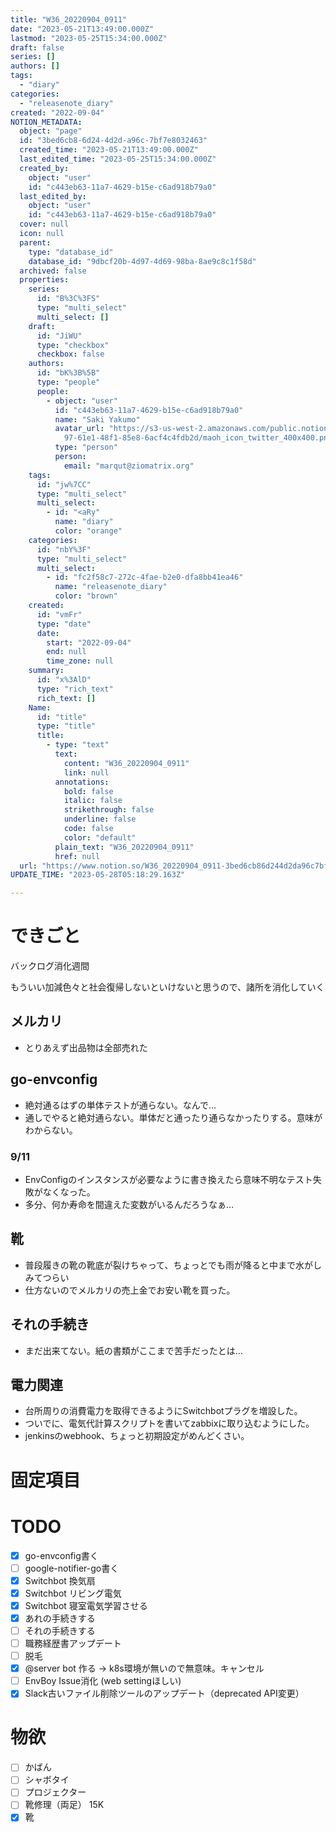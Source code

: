 ```yaml
---
title: "W36_20220904_0911"
date: "2023-05-21T13:49:00.000Z"
lastmod: "2023-05-25T15:34:00.000Z"
draft: false
series: []
authors: []
tags:
  - "diary"
categories:
  - "releasenote_diary"
created: "2022-09-04"
NOTION_METADATA:
  object: "page"
  id: "3bed6cb8-6d24-4d2d-a96c-7bf7e8032463"
  created_time: "2023-05-21T13:49:00.000Z"
  last_edited_time: "2023-05-25T15:34:00.000Z"
  created_by:
    object: "user"
    id: "c443eb63-11a7-4629-b15e-c6ad918b79a0"
  last_edited_by:
    object: "user"
    id: "c443eb63-11a7-4629-b15e-c6ad918b79a0"
  cover: null
  icon: null
  parent:
    type: "database_id"
    database_id: "9dbcf20b-4d97-4d69-98ba-8ae9c8c1f58d"
  archived: false
  properties:
    series:
      id: "B%3C%3FS"
      type: "multi_select"
      multi_select: []
    draft:
      id: "JiWU"
      type: "checkbox"
      checkbox: false
    authors:
      id: "bK%3B%5B"
      type: "people"
      people:
        - object: "user"
          id: "c443eb63-11a7-4629-b15e-c6ad918b79a0"
          name: "Saki Yakumo"
          avatar_url: "https://s3-us-west-2.amazonaws.com/public.notion-static.com/3ad1c4\
            97-61e1-48f1-85e8-6acf4c4fdb2d/maoh_icon_twitter_400x400.png"
          type: "person"
          person:
            email: "marqut@ziomatrix.org"
    tags:
      id: "jw%7CC"
      type: "multi_select"
      multi_select:
        - id: "<aRy"
          name: "diary"
          color: "orange"
    categories:
      id: "nbY%3F"
      type: "multi_select"
      multi_select:
        - id: "fc2f58c7-272c-4fae-b2e0-dfa8bb41ea46"
          name: "releasenote_diary"
          color: "brown"
    created:
      id: "vmFr"
      type: "date"
      date:
        start: "2022-09-04"
        end: null
        time_zone: null
    summary:
      id: "x%3AlD"
      type: "rich_text"
      rich_text: []
    Name:
      id: "title"
      type: "title"
      title:
        - type: "text"
          text:
            content: "W36_20220904_0911"
            link: null
          annotations:
            bold: false
            italic: false
            strikethrough: false
            underline: false
            code: false
            color: "default"
          plain_text: "W36_20220904_0911"
          href: null
  url: "https://www.notion.so/W36_20220904_0911-3bed6cb86d244d2da96c7bf7e8032463"
UPDATE_TIME: "2023-05-28T05:18:29.163Z"

---
```

<link rel="stylesheet" href="https://cdn.jsdelivr.net/npm/katex@0.16.2/dist/katex.min.css" integrity="sha384-bYdxxUwYipFNohQlHt0bjN/LCpueqWz13HufFEV1SUatKs1cm4L6fFgCi1jT643X" crossorigin="anonymous">


# できごと


バックログ消化週間


もういい加減色々と社会復帰しないといけないと思うので、諸所を消化していく


## メルカリ

- とりあえず出品物は全部売れた

## go-envconfig

- 絶対通るはずの単体テストが通らない。なんで…
- 通しでやると絶対通らない。単体だと通ったり通らなかったりする。意味がわからない。

### 9/11

- EnvConfigのインスタンスが必要なように書き換えたら意味不明なテスト失敗がなくなった。
- 多分、何か寿命を間違えた変数がいるんだろうなぁ…

## 靴

- 普段履きの靴の靴底が裂けちゃって、ちょっとでも雨が降ると中まで水がしみてつらい
- 仕方ないのでメルカリの売上金でお安い靴を買った。

## それの手続き

- まだ出来てない。紙の書類がここまで苦手だったとは…

## 電力関連

- 台所周りの消費電力を取得できるようにSwitchbotプラグを増設した。
- ついでに、電気代計算スクリプトを書いてzabbixに取り込むようにした。
- jenkinsのwebhook、ちょっと初期設定がめんどくさい。

# 固定項目


# TODO

- [x] go-envconfig書く
- [ ] google-notifier-go書く
- [x] Switchbot 換気扇
- [x] Switchbot リビング電気
- [x] Switchbot 寝室電気学習させる
- [x] あれの手続きする
- [ ] それの手続きする
- [ ] 職務経歴書アップデート
- [ ] 脱毛
- [x] @server bot 作る -> k8s環境が無いので無意味。キャンセル
- [ ] EnvBoy Issue消化 (web settingほしい)
- [x] Slack古いファイル削除ツールのアップデート（deprecated API変更）

# 物欲

- [ ] かばん
- [ ] シャボタイ
- [ ] プロジェクター
- [ ] 靴修理（両足） 15K
- [x] 靴
